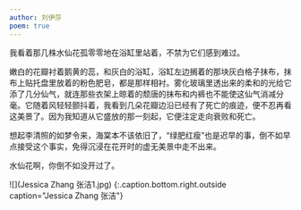 ```yaml
---
author: 刘伊莎
poem: true
---
```


我看着那几株水仙花孤零零地在浴缸里站着，不禁为它们感到难过。

嫩白的花瓣衬着鹅黄的蕊，和灰白的浴缸，浴缸左边搁着的那块灰白格子抹布，抹布上贴托盘里放着的粉色肥皂，都是那样相衬。雾化玻璃里透出来的柔和的光给它添了几分仙气，就连那些衣架上晾着的颓唐的抹布和内裤也不能使这仙气消减分毫。它随着风轻轻颤抖着，我看到几朵花瓣边沿已经有了死亡的痕迹，便不忍再看这美景了。因为我知道从它盛放的那一刻起，它便注定走向衰败和死亡。

想起李清照的如梦令来，海棠本不该依旧了，“绿肥红瘦”也是迟早的事，倒不如早点接受这个事实，免得沉浸在花开时的虚无美景中走不出来。

水仙花啊，你倒不如没开过了。

![](Jessica Zhang 张洁1.jpg)
{:.caption.bottom.right.outside caption="Jessica Zhang 张洁"}
